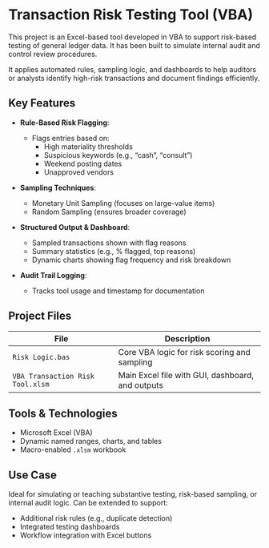 # Transaction Risk Testing Tool (VBA)

This project is an Excel-based tool developed in VBA to support risk-based testing of general ledger data. It has been built to simulate internal audit and control review procedures.

It applies automated rules, sampling logic, and dashboards to help auditors or analysts identify high-risk transactions and document findings efficiently.

## Key Features

- **Rule-Based Risk Flagging**:
  - Flags entries based on:
    - High materiality thresholds
    - Suspicious keywords (e.g., “cash”, “consult”)
    - Weekend posting dates
    - Unapproved vendors

- **Sampling Techniques**:
  - Monetary Unit Sampling (focuses on large-value items)
  - Random Sampling (ensures broader coverage)

- **Structured Output & Dashboard**:
  - Sampled transactions shown with flag reasons
  - Summary statistics (e.g., % flagged, top reasons)
  - Dynamic charts showing flag frequency and risk breakdown

- **Audit Trail Logging**:
  - Tracks tool usage and timestamp for documentation

## Project Files

| File | Description |
|------|-------------|
| `Risk Logic.bas` | Core VBA logic for risk scoring and sampling
| `VBA Transaction Risk Tool.xlsm` | Main Excel file with GUI, dashboard, and outputs |

## Tools & Technologies
- Microsoft Excel (VBA)
- Dynamic named ranges, charts, and tables
- Macro-enabled `.xlsm` workbook

## Use Case

Ideal for simulating or teaching substantive testing, risk-based sampling, or internal audit logic. Can be extended to support:
- Additional risk rules (e.g., duplicate detection)
- Integrated testing dashboards
- Workflow integration with Excel buttons

